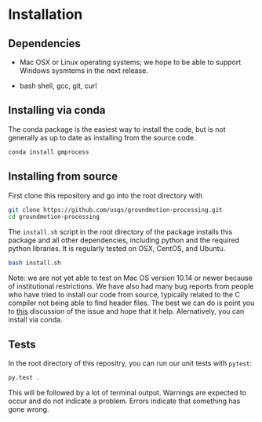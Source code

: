 # Installation

## Dependencies

* Mac OSX or Linux operating systems; we hope to be able to support Windows sysmtems
  in the next release.

* bash shell, gcc, git, curl

## Installing via conda

The conda package is the easiest way to install the code, but is not generally as up to
date as installing from the source code.

```bash
conda install gmprocess
```

## Installing from source

First clone this repository and go into the root directory with
```bash
git clone https://github.com/usgs/groundmotion-processing.git
cd groundmotion-processing
```

The `install.sh` script in the root directory of the package installs this package and all
other dependencies, including python and the required python libraries. It is regularly
tested on OSX, CentOS, and Ubuntu.

```bash
bash install.sh
```

Note: we are not yet able to test on Mac OS version 10.14 or newer because of institutional
restrictions. We have also had many bug reports from people who have tried to install our
code from source, typically related to the C compiler not being able to find header files.
The best we can do is point you to
[this](https://stackoverflow.com/questions/52509602/cant-compile-c-program-on-a-mac-after-upgrade-to-mojave)
discussion of the issue and hope that it help. Alernatively, you can install via conda.

## Tests

In the root directory of this repositry, you can run our unit tests with `pytest`:
```bash
py.test .
```
This will be followed by a lot of terminal output. Warnings are expected to occur and do
not indicate a problem. Errors indicate that something has gone wrong.